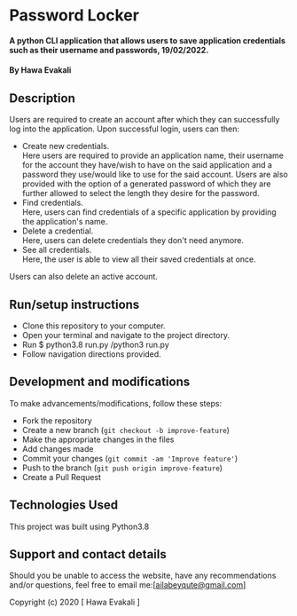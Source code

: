 # Password Locker
#### A python CLI application that allows users to save application credentials such as their username and passwords, 19/02/2022.
#### By Hawa Evakali

## Description
Users are required to create an account after which they can successfully log into the application. Upon successful login, users can then:
- Create new credentials. 
<br/>Here users are required to provide an application name, their username for the account they have/wish to have on the said application and a password they use/would like to use for the said account. Users are also provided with the option of a generated password of which they are further allowed to select the length they desire for the password.
- Find credentials.
<br/>Here, users can find credentials of a specific application by providing the application's name.
- Delete a credential.
<br/>Here, users can delete credentials they don't need anymore.
- See all credentials.
<br/>Here, the user is able to view all their saved credentials at once.

Users can also delete an active account.


## Run/setup instructions
- Clone this repository to your computer.
- Open your terminal and navigate to the project directory.
- Run $ python3.8 run.py /python3 run.py
- Follow navigation directions provided.

## Development and modifications

To make advancements/modifications, follow these steps:

- Fork the repository
- Create a new branch (`git checkout -b improve-feature`)
- Make the appropriate changes in the files
- Add changes made
- Commit your changes (`git commit -am 'Improve feature'`)
- Push to the branch (`git push origin improve-feature`)
- Create a Pull Request 

## Technologies Used

This project was built using Python3.8

## Support and contact details

Should you be unable to access the website, have any recommendations and/or questions, feel free to email me:[ailabeyqute@gmail.com]



Copyright (c) 2020 [ Hawa Evakali ]  
